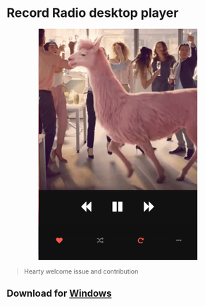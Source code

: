 # Record Radio desktop player

<p align="center">
<img src="./Screenshot_40.png">
</p>

> Hearty welcome issue and contribution


## Download for [Windows](https://github.com/RALMAZ/Record-Player/releases/download/0.0.1/Radio.Record.Setup.0.0.1.exe)
